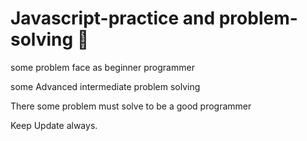 <h1> Javascript-practice and problem-solving 👋</h1>
<p> some problem face as beginner programmer </p>
<p> some Advanced intermediate problem solving </p>
<p>There some problem must solve to be a good programmer</p>
<p> Keep Update always. </p>
